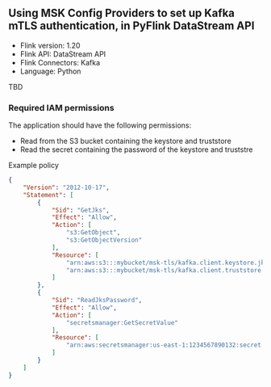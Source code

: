 ## Using MSK Config Providers to set up Kafka mTLS authentication, in PyFlink DataStream API

* Flink version: 1.20
* Flink API: DataStream API
* Flink Connectors: Kafka 
* Language: Python

TBD

### Required IAM permissions

The application should have the following permissions:
* Read from the S3 bucket containing the keystore and truststore
* Read the secret containing the password of the keystore and truststre

Example policy

```json
{
    "Version": "2012-10-17",
    "Statement": [
        {
            "Sid": "GetJks",
            "Effect": "Allow",
            "Action": [
                "s3:GetObject",
                "s3:GetObjectVersion"
            ],
            "Resource": [
                "arn:aws:s3:::mybucket/msk-tls/kafka.client.keystore.jks",
                "arn:aws:s3:::mybucket/msk-tls/kafka.client.truststore.jks"
            ]
        },
        {
            "Sid": "ReadJksPassword",
            "Effect": "Allow",
            "Action": [
                "secretsmanager:GetSecretValue"
            ],
            "Resource": [
                "arn:aws:secretsmanager:us-east-1:1234567890132:secret:SSL_KEYSTORE_PASS-??????"
            ]
        }
    ]
}
```